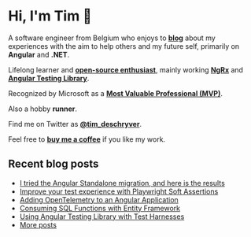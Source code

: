 # Hi, I'm Tim 👋

A software engineer from Belgium who enjoys to **[blog](https://timdeschryver.dev/blog)** about
my experiences with the aim to help others and my future self, primarily on
**Angular** and **.NET**.

Lifelong learner and **[open-source enthusiast](https://github.com/timdeschryver)**, mainly working **[NgRx](https://ngrx.io/)** and **[Angular Testing Library](https://testing-library.com/docs/angular-testing-library/)**.

Recognized by Microsoft as a **[Most Valuable Professional (MVP)](https://mvp.microsoft.com/en-us/PublicProfile/5004452?fullName=Tim%20Deschryver)**.

Also a hobby **runner**.

Find me on Twitter as **[@tim_deschryver](https://timdeschryver.dev/twitter)**.

Feel free to **[buy me a coffee](https://ko-fi.com/timdeschryver)** if you like my work.

<!-- prettier-ignore-start -->
<!-- BLOG:START -->

## Recent blog posts

- [I tried the Angular Standalone migration, and here is the results](https://timdeschryver.dev/blog/i-tried-the-angular-standalone-migration-and-here-is-the-results)
- [Improve your test experience with Playwright Soft Assertions](https://timdeschryver.dev/blog/improve-your-test-experience-with-playwright-soft-assertions)
- [Adding OpenTelemetry to an Angular Application](https://timdeschryver.dev/blog/adding-opentelemetry-to-an-angular-application)
- [Consuming SQL Functions with Entity Framework](https://timdeschryver.dev/blog/consuming-sql-functions-with-entity-framework)
- [Using Angular Testing Library with Test Harnesses](https://timdeschryver.dev/blog/using-angular-testing-library-with-test-harnesses)
- [More posts](https://timdeschryver.dev/blog)

<!-- BLOG:END -->
<!-- prettier-ignore-end -->
